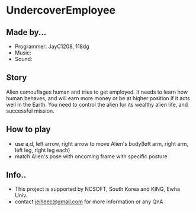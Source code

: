 # UndercoverEmployee

## Made by...
* Programmer: JayC1208, 118dg
* Music: 
* Sound:

## Story
Alien camouflages human and tries to get employed.
It needs to learn how human behaves, and will earn more money or be at higher position if it acts well in the Earth. 
You need to control the alien for its wealthy alien life, and successful mission.

## How to play
* use a,d, left arrow, right arrow to move Alien's body(left arm, right arm, left leg, right leg each)
* match Alien's pose with oncoming frame with specific posture


## Info..
* This project is supported by NCSOFT, South Korea and KING, Ewha Univ.
* contact jeiheec@gmail.com for more information or any QnA
